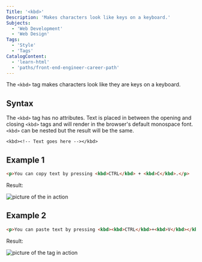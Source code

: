 ```yaml
---
Title: '<kbd>'
Description: 'Makes characters look like keys on a keyboard.'
Subjects:
  - 'Web Development'
  - 'Web Design'
Tags:
  - 'Style'
  - 'Tags'
CatalogContent:
  - 'learn-html'
  - 'paths/front-end-engineer-career-path'
---
```


The `<kbd>` tag makes characters look like they are keys on a keyboard.

## Syntax

The `<kbd>` tag has no attributes. Text is placed in between the opening and closing `<kbd>` tags and will render in the browser's default monospace font. `<kbd>` can be nested but the result will be the same.

```pseudo
<kbd><!-- Text goes here --></kbd>
```
  
## Example 1

```html
<p>You can copy text by pressing <kbd>CTRL</kbd> + <kbd>C</kbd>.</p>
```

Result:

![picture of the <kbd> in action](https://raw.githubusercontent.com/ethan-master-coding/docs/kdb-tag/media/kdb-tag-example-1.png)
  
## Example 2

```html
<p>You can paste text by pressing <kbd><kbd>CTRL</kbd>+<kbd>V</kbd></kbd>.</p>
```
  
Result:

![picture of the <kbd> tag in action](https://raw.githubusercontent.com/ethan-master-coding/docs/kdb-tag/media/kdb-tag-example-2.png)
